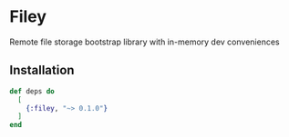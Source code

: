 # Filey

Remote file storage bootstrap library with in-memory dev conveniences

## Installation

```elixir
def deps do
  [
    {:filey, "~> 0.1.0"}
  ]
end
```